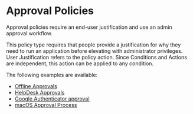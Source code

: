 [title]: # (Approval Policies)
[tags]: # (workflows)
[priority]: # (1)
# Approval Policies

Approval policies require an end-user justification and use an admin approval workflow.

This policy type requires that people provide a justification for why they need to run an application before elevating with administrator privileges. User Justification refers to the policy action. Since Conditions and Actions are independent, this action can be applied to any condition.

The following examples are available:

* [Offline Approvals](offline-approval.md)
* [HelpDesk Approvals](helpdesk.md)
* [Google Authenticator approval](google-authenticator.md)
* [macOS Approval Process](../../../macOS/examples/approval.md)
